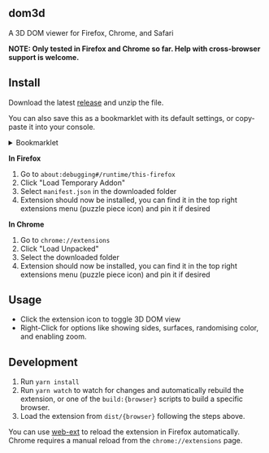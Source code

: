 ## dom3d

A 3D DOM viewer for Firefox, Chrome, and Safari

**NOTE: Only tested in Firefox and Chrome so far. Help with cross-browser support is welcome.**

## Install
Download the latest [release](https://github.com/OrionReed/dom3d/releases) and unzip the file.

You can also save this as a bookmarklet with its default settings, or copy-paste it into your console.

<details>
<summary>Bookmarklet</summary>
Simply prefix this code with `javascript` and save it as a bookmark on Chrome or Firefox.
```js
(()=>{let e=t=>[...t.children].reduce((t,n)=>Math.max(t,e(n)),0)+1,t=e(document.body),n=(e,n=0,o=0)=>`hsl(${n}, 75%, ${Math.min(10+e*(1+60/t),90)+o}%)`,o=document.body;o.style.overflow="visible",o.style.transformStyle="preserve-3d",o.style.perspective=1e4;let r=window.innerWidth/2,i=window.innerHeight/2;o.style.perspectiveOrigin=o.style.transformOrigin=`${r}px ${i}px`,function e(t,o,r,i){for(let l=t.childNodes,s=l.length,d=0;d<s;d++){let s=l[d];if(1!==s.nodeType)continue;let f=n(o,190,-5);Object.assign(s.style,{transform:"translateZ(20px)",overflow:"visible",transformStyle:"preserve-3d",backgroundColor:f});let a=r,c=i;s.offsetParent===t&&(a+=t.offsetLeft,c+=t.offsetTop),e(s,o+1,a,c)}}(o,0,0,0),document.addEventListener("mousemove",e=>{let t=180*(1-e.clientY/window.innerHeight)-90,n=180*e.clientX/window.innerWidth-90;o.style.transform=`rotateX(${t}deg) rotateY(${n}deg)`})})();
```
</details>

**In Firefox**
1. Go to `about:debugging#/runtime/this-firefox`
2. Click "Load Temporary Addon"
3. Select `manifest.json` in the downloaded folder
4. Extension should now be installed, you can find it in the top right extensions menu (puzzle piece icon) and pin it if desired

**In Chrome**
1. Go to `chrome://extensions`
2. Click "Load Unpacked"
3. Select the downloaded folder
4. Extension should now be installed, you can find it in the top right extensions menu (puzzle piece icon) and pin it if desired

## Usage
- Click the extension icon to toggle 3D DOM view
- Right-Click for options like showing sides, surfaces, randomising color, and enabling zoom.

## Development
1. Run `yarn install`
2. Run `yarn watch` to watch for changes and automatically rebuild the extension, or one of the `build:{browser}` scripts to build a specific browser.
3. Load the extension from `dist/{browser}` following the steps above.

You can use [web-ext](https://github.com/mozilla/web-ext) to reload the extension in Firefox automatically. Chrome requires a manual reload from the `chrome://extensions` page.
